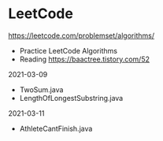 # LeetCode
https://leetcode.com/problemset/algorithms/
- Practice LeetCode Algorithms
- Reading
https://baactree.tistory.com/52

2021-03-09
- TwoSum.java
- LengthOfLongestSubstring.java

2021-03-11
- AthleteCantFinish.java

